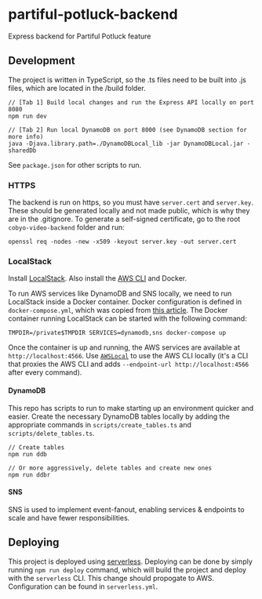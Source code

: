 # partiful-potluck-backend

Express backend for Partiful Potluck feature

## Development

The project is written in TypeScript, so the .ts files need to be built into .js files, which are located in the /build folder.

```
// [Tab 1] Build local changes and run the Express API locally on port 8080
npm run dev

// [Tab 2] Run local DynamoDB on port 8000 (see DynamoDB section for more info)
java -Djava.library.path=./DynamoDBLocal_lib -jar DynamoDBLocal.jar -sharedDb
```

See `package.json` for other scripts to run.

### HTTPS

The backend is run on https, so you must have `server.cert` and `server.key`. These should be generated locally and not made public, which is why they are in the .gitignore. To generate a self-signed certificate, go to the root `cobyo-video-backend` folder and run:

```
openssl req -nodes -new -x509 -keyout server.key -out server.cert
```

### LocalStack

Install [LocalStack](https://github.com/localstack/localstack). Also install the [AWS CLI](https://docs.aws.amazon.com/amazondynamodb/latest/developerguide/Tools.CLI.html) and Docker.

To run AWS services like DynamoDB and SNS locally, we need to run LocalStack inside a Docker container. Docker configuration is defined in `docker-compose.yml`, which was copied from [this article](https://dzone.com/articles/useful-tools-for-local-development-with-aws-servic). The Docker container running LocalStack can be started with the following command:

```
TMPDIR=/private$TMPDIR SERVICES=dynamodb,sns docker-compose up
```

Once the container is up and running, the AWS services are available at `http://localhost:4566`. Use [`AWSLocal`](https://github.com/localstack/awscli-local) to use the AWS CLI locally (it's a CLI that proxies the AWS CLI and adds `--endpoint-url http://localhost:4566` after every command).

#### DynamoDB

This repo has scripts to run to make starting up an environment quicker and easier. Create the necessary DynamoDB tables locally by adding the appropriate commands in `scripts/create_tables.ts` and `scripts/delete_tables.ts`.

```
// Create tables
npm run ddb

// Or more aggressively, delete tables and create new ones
npm run ddbr
```

#### SNS

SNS is used to implement event-fanout, enabling services & endpoints to scale and have fewer responsibilities.

## Deploying

This project is deployed using [serverless](https://dashboard.serverless.com/tenants/alexchou94/applications/). Deploying can be done by simply running `npm run deploy` command, which will build the project and deploy with the `serverless` CLI. This change should propogate to AWS. Configuration can be found in `serverless.yml`.
